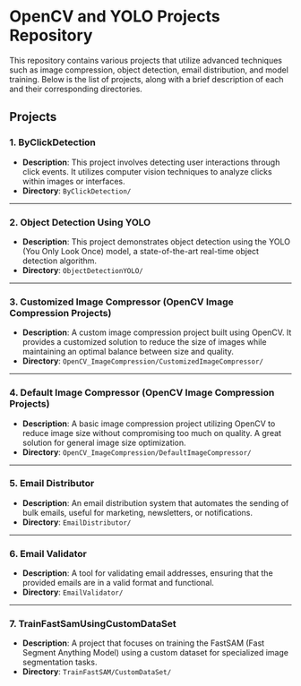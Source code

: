 # OpenCV and YOLO Projects Repository

This repository contains various projects that utilize advanced techniques such as image compression, object detection, email distribution, and model training. Below is the list of projects, along with a brief description of each and their corresponding directories.

## Projects

### 1. **ByClickDetection**  
- **Description**: This project involves detecting user interactions through click events. It utilizes computer vision techniques to analyze clicks within images or interfaces.
- **Directory**: `ByClickDetection/`

---

### 2. **Object Detection Using YOLO**  
- **Description**: This project demonstrates object detection using the YOLO (You Only Look Once) model, a state-of-the-art real-time object detection algorithm.
- **Directory**: `ObjectDetectionYOLO/`

---

### 3. **Customized Image Compressor (OpenCV Image Compression Projects)**  
- **Description**: A custom image compression project built using OpenCV. It provides a customized solution to reduce the size of images while maintaining an optimal balance between size and quality.
- **Directory**: `OpenCV_ImageCompression/CustomizedImageCompressor/`

---

### 4. **Default Image Compressor (OpenCV Image Compression Projects)**  
- **Description**: A basic image compression project utilizing OpenCV to reduce image size without compromising too much on quality. A great solution for general image size optimization.
- **Directory**: `OpenCV_ImageCompression/DefaultImageCompressor/`

---

### 5. **Email Distributor**  
- **Description**: An email distribution system that automates the sending of bulk emails, useful for marketing, newsletters, or notifications.
- **Directory**: `EmailDistributor/`

---

### 6. **Email Validator**  
- **Description**: A tool for validating email addresses, ensuring that the provided emails are in a valid format and functional.
- **Directory**: `EmailValidator/`

---

### 7. **TrainFastSamUsingCustomDataSet**  
- **Description**: A project that focuses on training the FastSAM (Fast Segment Anything Model) using a custom dataset for specialized image segmentation tasks.
- **Directory**: `TrainFastSAM/CustomDataSet/`



